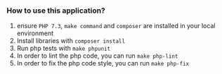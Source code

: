 ### How to use this application?
1. ensure `PHP 7.3`, `make command` and `composer` are installed in your local environment
2. Install libraries with `composer install`
3. Run php tests with `make phpunit`
4. In order to lint the php code, you can run `make php-lint`
5. In order to fix the php code style, you can run `make php-fix`